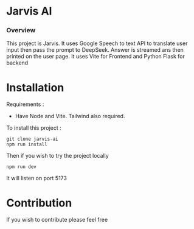 # Jarvis AI
### Overview
This project is Jarvis. It uses Google Speech to text API to translate user input then pass the prompt to DeepSeek. Answer is streamed ans then printed on the user page. 
It uses Vite for Frontend and Python Flask for backend


# Installation
Requirements : 
- Have Node and Vite. Tailwind also required.

To install this project : 
```
git clone jarvis-ai
npm run install
```

Then if you wish to try the project locally
```
npm run dev
```
It will listen on port 5173

# Contribution
If you wish to contribute please feel free